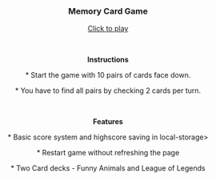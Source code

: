 ### <p align="center"><strong>Memory Card Game</strong></p> 
<p align="center"><a  href="https://gitchaoslord.github.io/Basic-Javascript-Memory-Card-Game" target="_blank">Click to play </a></p>
</br>

<p align="center"><strong>Instructions</strong></p> 

<p align="center"> * Start the game with 10 pairs of cards face down. </p>
<p align="center"> * You have to find all pairs by checking 2 cards per turn. </p>
</br>

<p align="center"> <strong>Features</strong> </p> 
<p align="center"> * Basic score system and highscore saving in local-storage> </p>
<p align="center"> * Restart game without refreshing the page </p>
<p align="center"> * Two Card decks - Funny Animals and League of Legends </p>